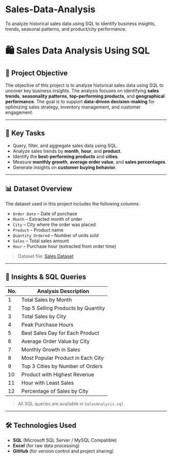 # Sales-Data-Analysis
To analyze historical sales data using SQL to identify business insights, trends, seasonal patterns, and product/city performance.


# 🛍️ Sales Data Analysis Using SQL

## 🎯 Project Objective

The objective of this project is to analyze historical sales data using SQL to uncover key business insights. The analysis focuses on identifying **sales trends**, **seasonality patterns**, **top-performing products**, and **geographical performance**. The goal is to support **data-driven decision-making** for optimizing sales strategy, inventory management, and customer engagement.

---

## 📌 Key Tasks

- Query, filter, and aggregate sales data using SQL.
- Analyze sales trends by **month**, **hour**, and **product**.
- Identify the **best-performing products** and **cities**.
- Measure **monthly growth**, **average order value**, and **sales percentages**.
- Generate insights on **customer buying behavior**.

---

## 📊 Dataset Overview

The dataset used in this project includes the following columns:

- `Order Date` – Date of purchase
- `Month` – Extracted month of order
- `City` – City where the order was placed
- `Product` – Product name
- `Quantity Ordered` – Number of units sold
- `Sales` – Total sales amount
- `Hour` – Purchase hour (extracted from order time)

> Dataset file: <a href='https://github.com/venkteshwari/Sales-Data-Analysis/blob/31e14f655950cf64f87cbaf89c333f45c17e677b/Sales%20Data.xlsx'> Sales Dataset </a>

---

## 🧠 Insights & SQL Queries

| No. | Analysis Description |
|-----|-----------------------|
| 1   |  Total Sales by Month |
| 2   |  Top 5 Selling Products by Quantity |
| 3   |  Total Sales by City |
| 4   |  Peak Purchase Hours |
| 5   |  Best Sales Day for Each Product |
| 6   |  Average Order Value by City |
| 7   |  Monthly Growth in Sales |
| 8   |  Most Popular Product in Each City |
| 9   |  Top 3 Cities by Number of Orders |
| 10  |  Product with Highest Revenue |
| 11  |  Hour with Least Sales |
| 12  |  Percentage of Sales by City |

> All SQL queries are available in `SalesAnalysis.sql`.

---

## 🛠️ Technologies Used

- **SQL** (Microsoft SQL Server / MySQL Compatible)
- **Excel** (for raw data processing)
- **GitHub** (for version control and project sharing)


